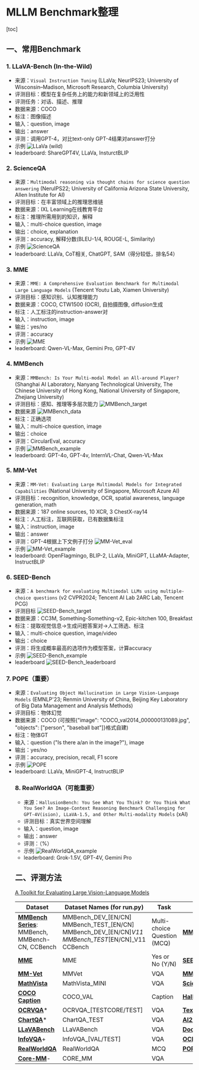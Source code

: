 # MLLM Benchmark整理
[toc]
## 一、常用Benchmark
### 1. LLaVA-Bench (In-the-Wild)
- 来源：``Visual Instruction Tuning`` (LLaVa; NeurIPS23; University of Wisconsin–Madison, Microsoft Research, Columbia University)
- 评测目标：模型在复杂任务上的能力和新领域上的泛用性
- 评测任务：对话、描述、推理
- 数据来源：COCO
- 标注：图像描述
- 输入：question, image
- 输出：answer
- 评测：调用GPT-4，对比text-only GPT-4结果对answer打分
- 示例
![LLaVa (wild)](srcs/LLaVa.png)
- leaderboard: ShareGPT4V, LLaVa, InsturctBLIP

### 2. ScienceQA
- 来源：``Multimodal reasoning via thought chains for science question answering`` (NeruIPS22; University of California Arizona State University, Allen Institute for AI)
- 评测目标：在丰富领域上的推理思维链
- 数据来源：IXL Learning在线教育平台
- 标注：推理所需用到的知识，解释
- 输入：multi-choice question, image
- 输出：choice, explanation
- 评测：accuracy, 解释分数(BLEU-1/4, ROUGE-L, Similarity)
- 示例
![ScienceQA](srcs/ScienceQA.png)
- leaderboard: LLaVa, CoT相关, ChatGPT, SAM（得分较低，排名54）

### 3. MME
- 来源：``MME: A Comprehensive Evaluation Benchmark for Multimodal Large Language Models`` (Tencent Youtu Lab, Xiamen University)
- 评测目标：感知识别、认知推理能力
- 数据来源：COCO, CTW1500 (OCR), 自拍摄图像, diffusion生成
- 标注：人工标注的instruction-answer对
- 输入：instruction, image
- 输出：yes/no
- 评测：accuracy
- 示例
![MME](srcs/MME.png)
- leaderboard: Qwen-VL-Max, Gemini Pro, GPT-4V

### 4. MMBench
- 来源：``MMBench: Is Your Multi-modal Model an All-around Player?`` (Shanghai AI Laboratory, Nanyang Technological University, The Chinese University of Hong Kong, National University of Singapore, Zhejiang University)
- 评测目标：感知、推理等多层次能力
![MMBench_target](srcs/MMBench_target.png)
- 数据来源
![MMBench_data](srcs/MMBench_data.png)
- 标注：正确选项
- 输入：multi-choice question, image
- 输出：choice
- 评测：CircularEval, accuracy
- 示例
![MMBench_example](srcs/MMBench_example.png)
- leaderboard: GPT-4o, GPT-4v, InternVL-Chat, Qwen-VL-Max

### 5. MM-Vet
- 来源：``MM-Vet: Evaluating Large Multimodal Models for Integrated Capabilities`` (National University of Singapore, Microsoft Azure AI)
- 评测目标：recognition, knowledge, OCR, spatial awareness, language generation, math
- 数据来源：187 online sources, 10 XCR, 3 ChestX-ray14
- 标注：人工标注，互联网获取，已有数据集标注
- 输入：instruction, image
- 输出：answer
- 评测：GPT-4根据上下文例子打分
![MM-Vet_eval](srcs/MM-Vet_eval.png)
- 示例
![MM-Vet_example](srcs/MM-Vet_example.png)
- leaderboard: OpenFlagmingo, BLIP-2, LLaVa, MiniGPT, LLaMA-Adapter, InstructBLIP

### 6. SEED-Bench
- 来源：``A benchmark for evaluating Multimodal LLMs using multiple-choice questions`` (v2 CVPR2024; Tencent AI Lab 2ARC Lab, Tencent PCG)
- 评测目标
![SEED-Bench_target](srcs/SEED-Bench_target.png)
- 数据来源：CC3M, Something-Something-v2, Epic-kitchen 100, Breakfast
- 标注：提取视觉信息->生成问题答案对->人工筛选、标注
- 输入：multi-choice question, image/video
- 输出：choice
- 评测：将生成概率最高的选项作为模型答案，计算accuracy
- 示例
![SEED-Bench_example](srcs/SEED-Bench_example.png)
- leaderboard
![SEED-Bench_leaderboard](srcs/SEED-Bench_leaderboard.png)

### 7. POPE（重要）
- 来源：``Evaluating Object Hallucination in Large Vision-Language Models`` (EMNLP'23; Renmin University of China, Beijing Key Laboratory of Big Data Management and Analysis Methods)
- 评测目标：物体幻觉
- 数据来源：COCO (可按照{"image": "COCO_val2014_000000131089.jpg", "objects": ["person", "baseball bat"]}格式自建)
- 标注：物体GT
- 输入：question ("Is there a/an <object> in the image?"), image
- 输出：yes/no
- 评测：accuracy, precision, recall, F1 score
- 示例
![POPE](srcs/POPE.png)
- leaderboard: LLaVa, MiniGPT-4, InstructBLIP

### 8. RealWorldQA（可能重要）
- 来源：``HallusionBench: You See What You Think? Or You Think What You See? An Image-Context Reasoning Benchmark Challenging for GPT-4V(ision), LLaVA-1.5, and Other Multi-modality Models`` (xAI)
- 评测目标：真实世界空间理解
- 输入：question, image
- 输出：answer
- 评测：（%）
- 示例
![RealWorldQA_example](srcs/RealWorldQA_example.png)
- leaderboard: Grok-1.5V, GPT-4V, Gemini Pro

## 二、评测方法
[A Toolkit for Evaluating Large Vision-Language Models](https://github.com/open-compass/VLMEvalKit)
<table>
<thead>
<tr>
<th>Dataset</th>
<th>Dataset Names (for run.py)</th>
<th>Task</th>
<th>Dataset</th>
<th>Dataset Names (for run.py)</th>
<th>Task</th>
</tr>
</thead>
<tbody>
<tr>
<td><a href="https://github.com/open-compass/mmbench/"><strong>MMBench Series</strong></a>: <br>MMBench, MMBench-CN, CCBench</td>
<td>MMBench_DEV_[EN/CN]<br>MMBench_TEST_[EN/CN]<br>MMBench_DEV_[EN/CN]<em>V11<br>MMBench_TEST</em>[EN/CN]_V11<br>CCBench</td>
<td>Multi-choice <br>Question (MCQ)</td>
<td><a href="https://github.com/MMStar-Benchmark/MMStar"><strong>MMStar</strong></a></td>
<td>MMStar</td>
<td>MCQ</td>
</tr>
<tr>
<td><a href="https://github.com/BradyFU/Awesome-Multimodal-Large-Language-Models/tree/Evaluation"><strong>MME</strong></a></td>
<td>MME</td>
<td>Yes or No (Y/N)</td>
<td><a href="https://github.com/AILab-CVC/SEED-Bench"><strong>SEEDBench_IMG</strong></a></td>
<td>SEEDBench_IMG</td>
<td>MCQ</td>
</tr>
<tr>
<td><a href="https://github.com/yuweihao/MM-Vet"><strong>MM-Vet</strong></a></td>
<td>MMVet</td>
<td>VQA</td>
<td><a href="https://mmmu-benchmark.github.io" rel="nofollow"><strong>MMMU</strong></a></td>
<td>MMMU_DEV_VAL/MMMU_TEST</td>
<td>MCQ</td>
</tr>
<tr>
<td><a href="https://mathvista.github.io" rel="nofollow"><strong>MathVista</strong></a></td>
<td>MathVista_MINI</td>
<td>VQA</td>
<td><a href="https://scienceqa.github.io" rel="nofollow"><strong>ScienceQA_IMG</strong></a></td>
<td>ScienceQA_[VAL/TEST]</td>
<td>MCQ</td>
</tr>
<tr>
<td><a href="https://cocodataset.org" rel="nofollow"><strong>COCO Caption</strong></a></td>
<td>COCO_VAL</td>
<td>Caption</td>
<td><a href="https://github.com/tianyi-lab/HallusionBench"><strong>HallusionBench</strong></a></td>
<td>HallusionBench</td>
<td>Y/N</td>
</tr>
<tr>
<td><a href="https://ocr-vqa.github.io" rel="nofollow"><strong>OCRVQA</strong></a>*</td>
<td>OCRVQA_[TESTCORE/TEST]</td>
<td>VQA</td>
<td><a href="https://textvqa.org" rel="nofollow"><strong>TextVQA</strong></a>*</td>
<td>TextVQA_VAL</td>
<td>VQA</td>
</tr>
<tr>
<td><a href="https://github.com/vis-nlp/ChartQA"><strong>ChartQA</strong></a>*</td>
<td>ChartQA_TEST</td>
<td>VQA</td>
<td><a href="https://allenai.org/data/diagrams" rel="nofollow"><strong>AI2D</strong></a></td>
<td>AI2D_TEST</td>
<td>MCQ</td>
</tr>
<tr>
<td><a href="https://huggingface.co/datasets/liuhaotian/llava-bench-in-the-wild" rel="nofollow"><strong>LLaVABench</strong></a></td>
<td>LLaVABench</td>
<td>VQA</td>
<td><a href="https://www.docvqa.org" rel="nofollow"><strong>DocVQA</strong></a>+</td>
<td>DocVQA_[VAL/TEST]</td>
<td>VQA</td>
</tr>
<tr>
<td><a href="https://www.docvqa.org/datasets/infographicvqa" rel="nofollow"><strong>InfoVQA</strong></a>+</td>
<td>InfoVQA_[VAL/TEST]</td>
<td>VQA</td>
<td><a href="https://github.com/Yuliang-Liu/MultimodalOCR"><strong>OCRBench</strong></a></td>
<td>OCRBench</td>
<td>VQA</td>
</tr>
<tr>
<td><a href="https://x.ai/blog/grok-1.5v" rel="nofollow"><strong>RealWorldQA</strong></a></td>
<td>RealWorldQA</td>
<td>MCQ</td>
<td><a href="https://github.com/AoiDragon/POPE"><strong>POPE</strong></a>+</td>
<td>POPE</td>
<td>Y/N</td>
</tr>
<tr>
<td><a href="https://github.com/core-mm/core-mm"><strong>Core-MM</strong></a>-</td>
<td>CORE_MM</td>
<td>VQA</td>
<td></td>
<td></td>
<td></td>
</tr>
</tbody>
</table>